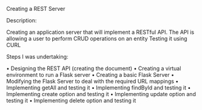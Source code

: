 Creating a REST Server

Description:

Creating an application server that will implement a RESTful API.
The API is allowing a user to perform CRUD operations on an entity
Testing it using CURL

Steps I was undertaking:

• Designing the REST API (creating the document)
• Creating a virtual environment to run a Flask server
• Creating a basic Flask Server
• Modifying the Flask Server to deal with the required URL mappings
• Implementing getAll and testing it
• Implementing findById and testing it
• Implementing create option and testing it
• Implementing update option and testing it
• Implementing delete option and testing it
